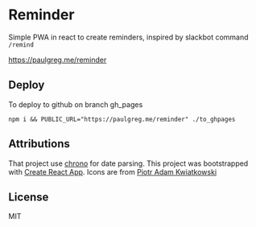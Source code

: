 # Reminder

Simple PWA in react to create reminders, inspired by slackbot command `/remind`

https://paulgreg.me/reminder

## Deploy

To deploy to github on branch gh_pages

`npm i && PUBLIC_URL="https://paulgreg.me/reminder" ./to_ghpages`

## Attributions

That project use [chrono](https://github.com/wanasit/chrono) for date parsing.
This project was bootstrapped with [Create React App](https://github.com/facebookincubator/create-react-app).
Icons are from [Piotr Adam Kwiatkowski](http://ikons.piotrkwiatkowski.co.uk/)

## License

MIT